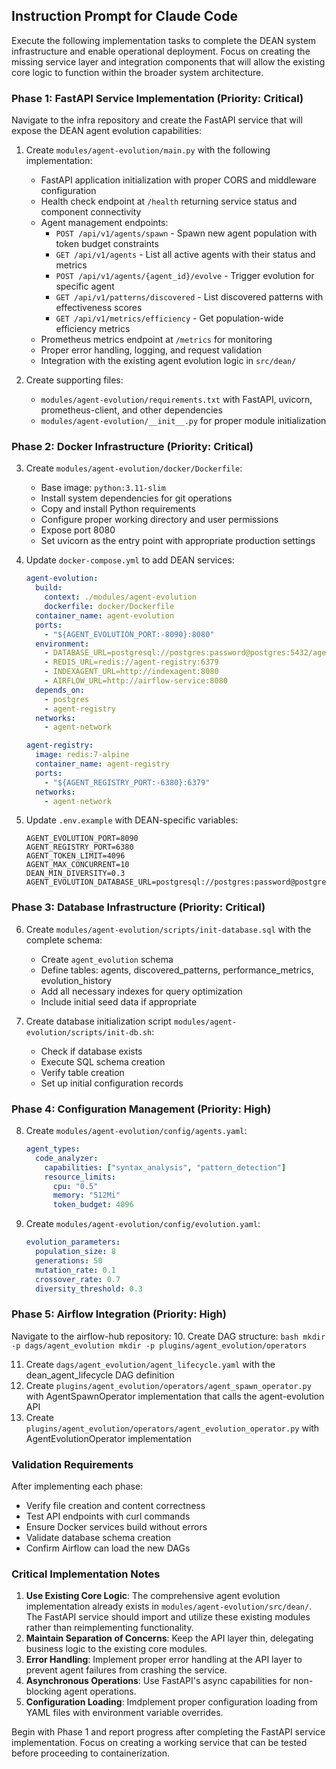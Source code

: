 ## Instruction Prompt for Claude Code
Execute the following implementation tasks to complete the DEAN system infrastructure and enable operational deployment. Focus on creating the missing service layer and integration components that will allow the existing core logic to function within the broader system architecture.

### Phase 1: FastAPI Service Implementation (Priority: Critical)
Navigate to the infra repository and create the FastAPI service that will expose the DEAN agent evolution capabilities:
1. Create `modules/agent-evolution/main.py` with the following implementation:
   - FastAPI application initialization with proper CORS and middleware configuration
   - Health check endpoint at `/health` returning service status and component connectivity
   - Agent management endpoints:
     - `POST /api/v1/agents/spawn` - Spawn new agent population with token budget constraints
     - `GET /api/v1/agents` - List all active agents with their status and metrics
     - `POST /api/v1/agents/{agent_id}/evolve` - Trigger evolution for specific agent
     - `GET /api/v1/patterns/discovered` - List discovered patterns with effectiveness scores
     - `GET /api/v1/metrics/efficiency` - Get population-wide efficiency metrics
   - Prometheus metrics endpoint at `/metrics` for monitoring
   - Proper error handling, logging, and request validation
   - Integration with the existing agent evolution logic in `src/dean/`

2. Create supporting files:
   - `modules/agent-evolution/requirements.txt` with FastAPI, uvicorn, prometheus-client, and other dependencies
   - `modules/agent-evolution/__init__.py` for proper module initialization

### Phase 2: Docker Infrastructure (Priority: Critical)
3. Create `modules/agent-evolution/docker/Dockerfile`:
   - Base image: `python:3.11-slim`
   - Install system dependencies for git operations
   - Copy and install Python requirements
   - Configure proper working directory and user permissions
   - Expose port 8080
   - Set uvicorn as the entry point with appropriate production settings

4. Update `docker-compose.yml` to add DEAN services:
   ```yaml
   agent-evolution:
     build:
       context: ./modules/agent-evolution
       dockerfile: docker/Dockerfile
     container_name: agent-evolution
     ports:
       - "${AGENT_EVOLUTION_PORT:-8090}:8080"
     environment:
       - DATABASE_URL=postgresql://postgres:password@postgres:5432/agent_evolution
       - REDIS_URL=redis://agent-registry:6379
       - INDEXAGENT_URL=http://indexagent:8080
       - AIRFLOW_URL=http://airflow-service:8080
     depends_on:
       - postgres
       - agent-registry
     networks:
       - agent-network
   
   agent-registry:
     image: redis:7-alpine
     container_name: agent-registry
     ports:
       - "${AGENT_REGISTRY_PORT:-6380}:6379"
     networks:
       - agent-network
   ```

5. Update `.env.example` with DEAN-specific variables:
   ```
   AGENT_EVOLUTION_PORT=8090
   AGENT_REGISTRY_PORT=6380
   AGENT_TOKEN_LIMIT=4096
   AGENT_MAX_CONCURRENT=10
   DEAN_MIN_DIVERSITY=0.3
   AGENT_EVOLUTION_DATABASE_URL=postgresql://postgres:password@postgres:5432/agent_evolution
   ```

### Phase 3: Database Infrastructure (Priority: Critical)
6. Create `modules/agent-evolution/scripts/init-database.sql` with the complete schema:
   - Create `agent_evolution` schema
   - Define tables: agents, discovered_patterns, performance_metrics, evolution_history
   - Add all necessary indexes for query optimization
   - Include initial seed data if appropriate

7. Create database initialization script `modules/agent-evolution/scripts/init-db.sh`:
   - Check if database exists
   - Execute SQL schema creation
   - Verify table creation
   - Set up initial configuration records

### Phase 4: Configuration Management (Priority: High)
8. Create `modules/agent-evolution/config/agents.yaml`:
   ```yaml
   agent_types:
     code_analyzer:
       capabilities: ["syntax_analysis", "pattern_detection"]
       resource_limits:
         cpu: "0.5"
         memory: "512Mi"
         token_budget: 4096
   ```

9. Create `modules/agent-evolution/config/evolution.yaml`:
   ```yaml
   evolution_parameters:
     population_size: 8
     generations: 50
     mutation_rate: 0.1
     crossover_rate: 0.7
     diversity_threshold: 0.3
   ```

### Phase 5: Airflow Integration (Priority: High)
Navigate to the airflow-hub repository:
10. Create DAG structure:
    ```bash
    mkdir -p dags/agent_evolution
    mkdir -p plugins/agent_evolution/operators
    ```

11. Create `dags/agent_evolution/agent_lifecycle.yaml` with the dean_agent_lifecycle DAG definition
12. Create `plugins/agent_evolution/operators/agent_spawn_operator.py` with AgentSpawnOperator implementation that calls the agent-evolution API
13. Create `plugins/agent_evolution/operators/agent_evolution_operator.py` with AgentEvolutionOperator implementation

### Validation Requirements
After implementing each phase:
- Verify file creation and content correctness
- Test API endpoints with curl commands
- Ensure Docker services build without errors
- Validate database schema creation
- Confirm Airflow can load the new DAGs

### Critical Implementation Notes
1. **Use Existing Core Logic**: The comprehensive agent evolution implementation already exists in `modules/agent-evolution/src/dean/`. The FastAPI service should import and utilize these existing modules rather than reimplementing functionality.
2. **Maintain Separation of Concerns**: Keep the API layer thin, delegating business logic to the existing core modules.
3. **Error Handling**: Implement proper error handling at the API layer to prevent agent failures from crashing the service.
4. **Asynchronous Operations**: Use FastAPI's async capabilities for non-blocking agent operations.
5. **Configuration Loading**: Imdplement proper configuration loading from YAML files with environment variable overrides.

Begin with Phase 1 and report progress after completing the FastAPI service implementation. 
Focus on creating a working service that can be tested before proceeding to containerization.